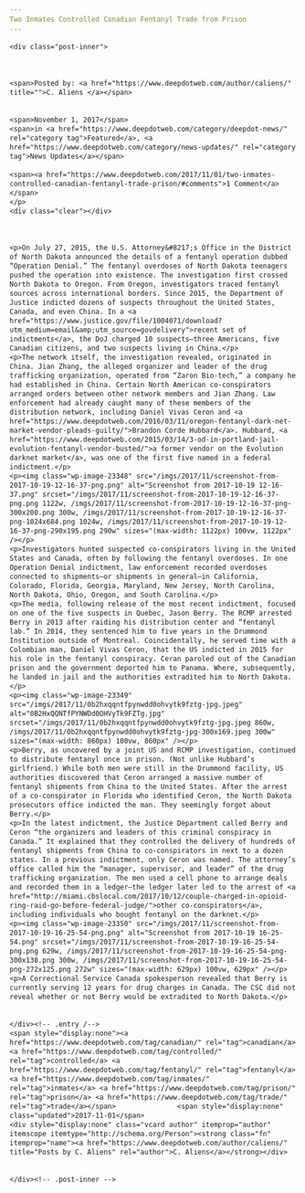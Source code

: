 ```yaml
---
Two Inmates Controlled Canadian Fentanyl Trade from Prison
---
```

<article class="post-listing post-23345 post type-post status-publish format-standard has-post-thumbnail hentry  tag-canadian tag-controlled tag-fentanyl tag-inmates tag-prison tag-trade">
    
    <div class="post-inner">
    
    
        
    <span>Posted by: <a href="https://www.deepdotweb.com/author/caliens/" title="">C. Aliens </a></span>
    
    
    <span>November 1, 2017</span>
    <span>in <a href="https://www.deepdotweb.com/category/deepdot-news/" rel="category tag">Featured</a>, <a href="https://www.deepdotweb.com/category/news-updates/" rel="category tag">News Updates</a></span>
    
    <span><a href="https://www.deepdotweb.com/2017/11/01/two-inmates-controlled-canadian-fentanyl-trade-prison/#comments">1 Comment</a></span>
    </p>
    <div class="clear"></div>
    
    
    
    <p>On July 27, 2015, the U.S. Attorney&#8217;s Office in the District of North Dakota announced the details of a fentanyl operation dubbed “Operation Denial.” The fentanyl overdoses of North Dakota teenagers pushed the operation into existence. The investigation first crossed North Dakota to Oregon. From Oregon, investigators traced fentanyl sources across international borders. Since 2015, the Department of Justice indicted dozens of suspects throughout the United States, Canada, and even China. In a <a href="https://www.justice.gov/file/1004071/download?utm_medium=email&amp;utm_source=govdelivery">recent set of indictments</a>, the DoJ charged 10 suspects—three Americans, five Canadian citizens, and two suspects living in China.</p>
    <p>The network itself, the investigation revealed, originated in China. Jian Zhang, the alleged organizer and leader of the drug trafficking organization, operated from “Zaron Bio-tech,” a company he had established in China. Certain North American co-conspirators arranged orders between other network members and Jian Zhang. Law enforcement had already caught many of these members of the distribution network, including Daniel Vivas Ceron and <a href="https://www.deepdotweb.com/2016/03/11/oregon-fentanyl-dark-net-market-vendor-pleads-guilty/">Brandon Corde Hubbard</a>. Hubbard, <a href="https://www.deepdotweb.com/2015/03/14/3-od-in-portland-jail-evolution-fentanyl-vendor-busted/">a former vendor on the Evolution darknet market</a>, was one of the first five named in a federal indictment.</p>
    <p><img class="wp-image-23348" src="/imgs/2017/11/screenshot-from-2017-10-19-12-16-37-png.png" alt="Screenshot from 2017-10-19 12-16-37.png" srcset="/imgs/2017/11/screenshot-from-2017-10-19-12-16-37-png.png 1122w, /imgs/2017/11/screenshot-from-2017-10-19-12-16-37-png-300x200.png 300w, /imgs/2017/11/screenshot-from-2017-10-19-12-16-37-png-1024x684.png 1024w, /imgs/2017/11/screenshot-from-2017-10-19-12-16-37-png-290x195.png 290w" sizes="(max-width: 1122px) 100vw, 1122px" /></p>
    <p>Investigators hunted suspected co-conspirators living in the United States and Canada, often by following the fentanyl overdoses. In one Operation Denial indictment, law enforcement recorded overdoses connected to shipments—or shipments in general—in California, Colorado, Florida, Georgia, Maryland, New Jersey, North Carolina, North Dakota, Ohio, Oregon, and South Carolina.</p>
    <p>The media, following release of the most recent indictment, focused on one of the five suspects in Quebec, Jason Berry. The RCMP arrested Berry in 2013 after raiding his distribution center and “fentanyl lab.” In 2014, they sentenced him to five years in the Drummond Institution outside of Montreal. Coincidentally, he served time with a Colombian man, Daniel Vivas Ceron, that the US indicted in 2015 for his role in the fentanyl conspiracy. Ceran paroled out of the Canadian prison and the government deported him to Panama. Where, subsequently, he landed in jail and the authorities extradited him to North Dakota.</p>
    <p><img class="wp-image-23349" src="/imgs/2017/11/0b2hxqqntfpynwdd0ohvytk9fztg-jpg.jpeg" alt="0B2HxQQNTfPYNWDd0OHVyTk9FZTg.jpg" srcset="/imgs/2017/11/0b2hxqqntfpynwdd0ohvytk9fztg-jpg.jpeg 860w, /imgs/2017/11/0b2hxqqntfpynwdd0ohvytk9fztg-jpg-300x169.jpeg 300w" sizes="(max-width: 860px) 100vw, 860px" /></p>
    <p>Berry, as uncovered by a joint US and RCMP investigation, continued to distribute fentanyl once in prison. (Not unlike Hubbard’s girlfriend.) While both men were still in the Drummond facility, US authorities discovered that Ceron arranged a massive number of fentanyl shipments from China to the United States. After the arrest of a co-conspirator in Florida who identified Ceron, the North Dakota prosecutors office indicted the man. They seemingly forgot about Berry.</p>
    <p>In the latest indictment, the Justice Department called Berry and Ceron “the organizers and leaders of this criminal conspiracy in Canada.” It explained that they controlled the delivery of hundreds of fentanyl shipments from China to co-conspirators in next to a dozen states. In a previous indictment, only Ceron was named. The attorney’s office called him the “manager, supervisor, and leader” of the drug trafficking organization. The men used a cell phone to arrange deals and recorded them in a ledger—the ledger later led to the arrest of <a href="http://miami.cbslocal.com/2017/10/12/couple-charged-in-opioid-ring-raid-go-before-federal-judge/">other co-conspirators</a>, including individuals who bought fentanyl on the darknet.</p>
    <p><img class="wp-image-23350" src="/imgs/2017/11/screenshot-from-2017-10-19-16-25-54-png.png" alt="Screenshot from 2017-10-19 16-25-54.png" srcset="/imgs/2017/11/screenshot-from-2017-10-19-16-25-54-png.png 629w, /imgs/2017/11/screenshot-from-2017-10-19-16-25-54-png-300x138.png 300w, /imgs/2017/11/screenshot-from-2017-10-19-16-25-54-png-272x125.png 272w" sizes="(max-width: 629px) 100vw, 629px" /></p>
    <p>A Correctional Service Canada spokesperson revealed that Berry is currently serving 12 years for drug charges in Canada. The CSC did not reveal whether or not Berry would be extradited to North Dakota.</p>
    
    
    </div><!-- .entry /-->
    <span style="display:none"><a href="https://www.deepdotweb.com/tag/canadian/" rel="tag">canadian</a> <a href="https://www.deepdotweb.com/tag/controlled/" rel="tag">controlled</a> <a href="https://www.deepdotweb.com/tag/fentanyl/" rel="tag">fentanyl</a> <a href="https://www.deepdotweb.com/tag/inmates/" rel="tag">inmates</a> <a href="https://www.deepdotweb.com/tag/prison/" rel="tag">prison</a> <a href="https://www.deepdotweb.com/tag/trade/" rel="tag">trade</a></span>				<span style="display:none" class="updated">2017-11-01</span>
    <div style="display:none" class="vcard author" itemprop="author" itemscope itemtype="http://schema.org/Person"><strong class="fn" itemprop="name"><a href="https://www.deepdotweb.com/author/caliens/" title="Posts by C. Aliens" rel="author">C. Aliens</a></strong></div>
    
    
    </div><!-- .post-inner -->
</article><!-- .post-listing -->

